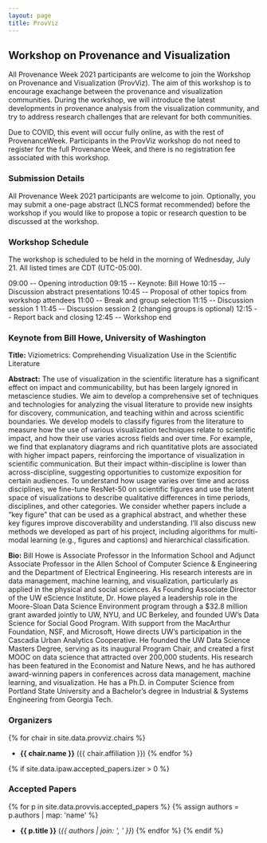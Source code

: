 ```yaml
---
layout: page
title: ProvViz
---
```


## Workshop on Provenance and Visualization

All Provenance Week 2021 participants are welcome to join the Workshop on Provenance and Visualization (ProvViz).  The aim of this workshop is to encourage exachange between the provenance and visualization communities.  During the workshop, we will introduce the latest developments in provenance analysis from the visualization community, and try to address research challenges that are relevant for both communities.

Due to COVID, this event will occur fully online, as with the rest of ProvenanceWeek.  Participants in the ProvViz workshop do not need to register for the full Provenance Week, and there is no registration fee associated with this workshop.

### Submission Details

All Provenance Week 2021 participants are welcome to join.  Optionally, you may submit a one-page abstract (LNCS format recommended) before the workshop if you would like to propose a topic or research question to be discussed at the workshop.

### Workshop Schedule

The workshop is scheduled to be held in the morning of Wednesday, July 21.  All listed times are CDT (UTC-05:00).

09:00 -- Opening introduction
09:15 -- Keynote:  Bill Howe
10:15 -- Discussion abstract presentations
10:45 -- Proposal of other topics from workshop attendees
11:00 -- Break and group selection
11:15 -- Discussion session 1
11:45 -- Discussion session 2 (changing groups is optional)
12:15 -- Report back and closing
12:45 -- Workshop end

### Keynote from Bill Howe, University of Washington

**Title:** Viziometrics: Comprehending Visualization Use in the Scientific Literature

**Abstract:** The use of visualization in the scientific literature has a significant effect on impact and communicability, but has been largely ignored in metascience studies.  We aim to develop a comprehensive set of techniques and technologies for analyzing the visual literature to provide new insights for discovery, communication, and teaching within and across scientific boundaries.   We develop models to classify figures from the literature to measure how the use of various visualization techniques relate to scientific impact, and how their use varies across fields and over time.  For example, we find that explanatory diagrams and rich quantitative plots are associated with higher impact papers, reinforcing the importance of visualization in scientific communication.  But their impact within-discipline is lower than across-discipline, suggesting opportunities to customize exposition for certain audiences.   To understand how usage varies over time and across disciplines, we fine-tune ResNet-50 on scientific figures and use the latent space of visualizations to describe qualitative differences in time periods, disciplines, and other categories.  We consider whether papers include a “key figure” that can be used as a graphical abstract, and whether these key figures improve discoverability and understanding.   I’ll also discuss new methods we developed as part of his project, including algorithms for multi-modal learning (e.g., figures and captions) and hierarchical classification.

**Bio:**  Bill Howe is Associate Professor in the Information School and Adjunct Associate Professor in the Allen School of Computer Science & Engineering and the Department of Electrical Engineering. His research interests are in data management, machine learning, and visualization, particularly as applied in the physical and social sciences. As Founding Associate Director of the UW eScience Institute, Dr. Howe played a leadership role in the Moore-Sloan Data Science Environment program through a $32.8 million grant awarded jointly to UW, NYU, and UC Berkeley, and founded UW’s Data Science for Social Good Program. With support from the MacArthur Foundation, NSF, and Microsoft, Howe directs UW’s participation in the Cascadia Urban Analytics Cooperative. He founded the UW Data Science Masters Degree, serving as its inaugural Program Chair, and created a first MOOC on data science that attracted over 200,000 students. His research has been featured in the Economist and Nature News, and he has authored award-winning papers in conferences across data management, machine learning, and visualization. He has a Ph.D. in Computer Science from Portland State University and a Bachelor’s degree in Industrial & Systems Engineering from Georgia Tech. 

### Organizers

{% for chair in site.data.provviz.chairs %}
* **{{ chair.name }}** ({{ chair.affiliation }})
{% endfor %}

{% if site.data.ipaw.accepted_papers.izer > 0 %}
### Accepted Papers

{% for p in site.data.provvis.accepted_papers %}
{% assign authors = p.authors | map: 'name' %}
* **{{ p.title }}** (*{{ authors | join: ', ' }}*)
{% endfor %}
{% endif %}
